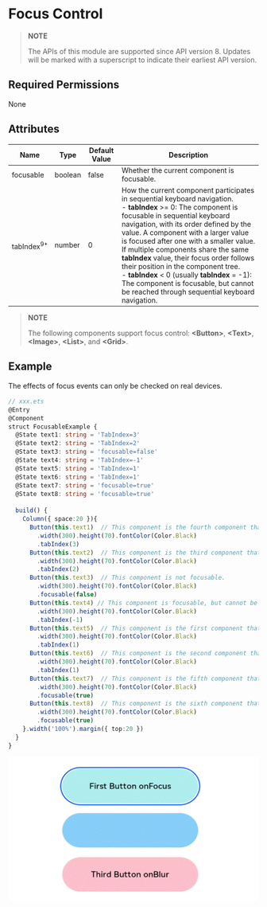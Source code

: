 # Focus Control

>  **NOTE**
>
>  The APIs of this module are supported since API version 8. Updates will be marked with a superscript to indicate their earliest API version.


## Required Permissions

None


## Attributes

| Name| Type| Default Value| Description|
| -------- | -------- | -------- | -------- |
| focusable | boolean | false | Whether the current component is focusable.|
| tabIndex<sup>9+<sup> | number | 0 | How the current component participates in sequential keyboard navigation.<br>- **tabIndex** >= 0: The component is focusable in sequential keyboard navigation, with its order defined by the value. A component with a larger value is focused after one with a smaller value. If multiple components share the same **tabIndex** value, their focus order follows their position in the component tree.<br>- **tabIndex** < 0 (usually **tabIndex** = -1): The component is focusable, but cannot be reached through sequential keyboard navigation. |

>  **NOTE**
>
>  The following components support focus control: **\<Button>**, **\<Text>**, **\<Image>**, **\<List>**, and **\<Grid>**.

## Example

The effects of focus events can only be checked on real devices.

```ts
// xxx.ets
@Entry
@Component
struct FocusableExample {
  @State text1: string = 'TabIndex=3'
  @State text2: string = 'TabIndex=2'
  @State text3: string = 'focusable=false'
  @State text4: string = 'TabIndex=-1'
  @State text5: string = 'TabIndex=1'
  @State text6: string = 'TabIndex=1'
  @State text7: string = 'focusable=true'
  @State text8: string = 'focusable=true'

  build() {
    Column({ space:20 }){
      Button(this.text1)  // This component is the fourth component that is focused when the Tab key is pressed.
        .width(300).height(70).fontColor(Color.Black)
        .tabIndex(3)
      Button(this.text2)  // This component is the third component that is focused when the Tab key is pressed.
        .width(300).height(70).fontColor(Color.Black)
        .tabIndex(2)
      Button(this.text3)  // This component is not focusable.
        .width(300).height(70).fontColor(Color.Black)
        .focusable(false)
      Button(this.text4) // This component is focusable, but cannot be reached through sequential keyboard navigation.
        .width(300).height(70).fontColor(Color.Black)
        .tabIndex(-1)
      Button(this.text5)  // This component is the first component that is focused when the Tab key is pressed.
        .width(300).height(70).fontColor(Color.Black)
        .tabIndex(1)
      Button(this.text6)  // This component is the second component that is focused when the Tab key is pressed.
        .width(300).height(70).fontColor(Color.Black)
        .tabIndex(1)
      Button(this.text7)  // This component is the fifth component that is focused when the Tab key is pressed.
        .width(300).height(70).fontColor(Color.Black)
        .focusable(true)
      Button(this.text8)  // This component is the sixth component that is focused when the Tab key is pressed.
        .width(300).height(70).fontColor(Color.Black)
        .focusable(true)
    }.width('100%').margin({ top:20 })
  }
}
```

![focus](figures/focus.png)